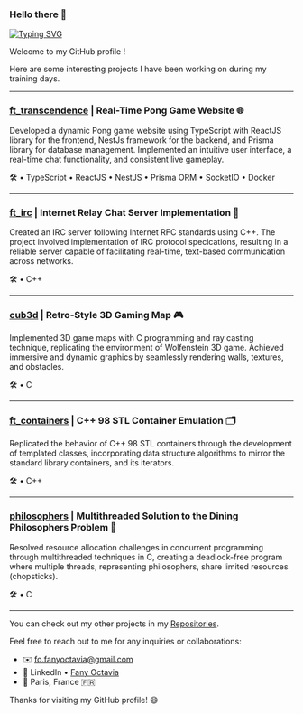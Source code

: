 ### Hello there 👋

[![Typing SVG](https://readme-typing-svg.herokuapp.com?font=Fira+Code&duration=2000&pause=300&vCenter=true&width=435&lines=I'm+Fany+Octavia;Junior+Full+Stack+Developer)](https://git.io/typing-svg)

Welcome to my GitHub profile !  
  
Here are some interesting projects I have been working on during my training days.

_____________________________________________________________________________________________________________________________________________

### [ft_transcendence](https://github.com/foctavia/ft_transcendence) | Real-Time Pong Game Website 🌐

Developed a dynamic Pong game website using TypeScript with ReactJS library for the frontend, NestJs framework for the backend, and Prisma library for database management. Implemented an intuitive user interface, a real-time chat functionality, and consistent live gameplay.

🛠️ • TypeScript • ReactJS • NestJS • Prisma ORM • SocketIO • Docker  
  
_____________________________________________________________________________________________________________________________________________  

### [ft_irc](https://github.com/foctavia/ft_irc) | Internet Relay Chat Server Implementation 📡

Created an IRC server following Internet RFC standards using C++. The project involved implementation of IRC protocol specications, resulting in a reliable server capable of facilitating real-time, text-based communication across networks.

🛠️ • C++

_____________________________________________________________________________________________________________________________________________

### [cub3d](https://github.com/foctavia/cub3d) | Retro-Style 3D Gaming Map 🎮

Implemented 3D game maps with C programming and ray casting technique, replicating the environment of Wolfenstein 3D game. Achieved immersive and dynamic graphics by seamlessly rendering walls, textures, and obstacles.

🛠️ • C

_____________________________________________________________________________________________________________________________________________

### [ft_containers](https://github.com/foctavia/ft_containers) | C++ 98 STL Container Emulation 🗂️

Replicated the behavior of C++ 98 STL containers through the development of templated classes, incorporating data structure algorithms to mirror the standard library containers, and its iterators.

🛠️ • C++

_____________________________________________________________________________________________________________________________________________

### [philosophers](https://github.com/foctavia/philosophers) | Multithreaded Solution to the Dining Philosophers Problem 🥢

Resolved resource allocation challenges in concurrent programming through multithreaded techniques in C, creating a deadlock-free program where multiple threads, representing philosophers, share limited resources (chopsticks).

🛠️ • C

_____________________________________________________________________________________________________________________________________________

You can check out my other projects in my [Repositories](https://github.com/foctavia?tab=repositories).  
  
Feel free to reach out to me for any inquiries or collaborations:

- ✉️  [fo.fanyoctavia@gmail.com](mailto:fo.fanyoctavia@gmail.com)
- 🔗 LinkedIn • [Fany Octavia](https://www.linkedin.com/in/fany-octavia/)
- 📍  Paris, France 🇫🇷

Thanks for visiting my GitHub profile! 😄
